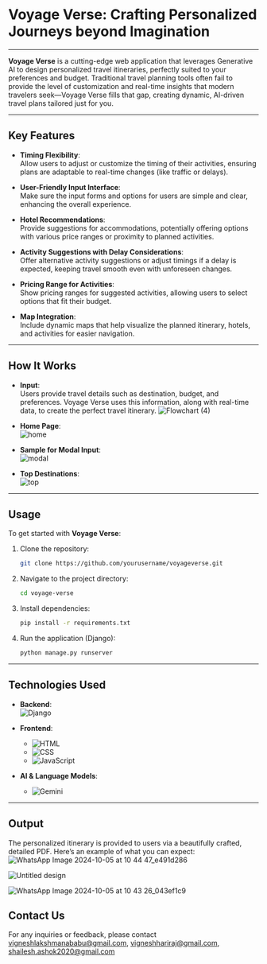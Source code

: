 # **Voyage Verse: Crafting Personalized Journeys beyond Imagination**

---

**Voyage Verse** is a cutting-edge web application that leverages Generative AI to design personalized travel itineraries, perfectly suited to your preferences and budget. Traditional travel planning tools often fail to provide the level of customization and real-time insights that modern travelers seek—Voyage Verse fills that gap, creating dynamic, AI-driven travel plans tailored just for you.

---

## **Key Features**

- **Timing Flexibility**:  
  Allow users to adjust or customize the timing of their activities, ensuring plans are adaptable to real-time changes (like traffic or delays).

- **User-Friendly Input Interface**:  
  Make sure the input forms and options for users are simple and clear, enhancing the overall experience.

- **Hotel Recommendations**:  
  Provide suggestions for accommodations, potentially offering options with various price ranges or proximity to planned activities.

- **Activity Suggestions with Delay Considerations**:  
  Offer alternative activity suggestions or adjust timings if a delay is expected, keeping travel smooth even with unforeseen changes.

- **Pricing Range for Activities**:  
  Show pricing ranges for suggested activities, allowing users to select options that fit their budget.

- **Map Integration**:  
  Include dynamic maps that help visualize the planned itinerary, hotels, and activities for easier navigation.

---

## **How It Works**

- **Input**:  
Users provide travel details such as destination, budget, and preferences. Voyage Verse uses this information, along with real-time data, to create the perfect travel itinerary.
![Flowchart (4)](https://github.com/user-attachments/assets/08ed4ae9-0137-4d2a-a669-91a266f77388)

- **Home Page**:  
  ![home](home.jpg)
  
- **Sample for Modal Input**:  
  ![modal](modal.jpg)

- **Top Destinations**:  
  ![top](top.jpg)

---

## **Usage**

To get started with **Voyage Verse**:

1. Clone the repository:
    ```bash
    git clone https://github.com/yourusername/voyageverse.git
    ```

2. Navigate to the project directory:
    ```bash
    cd voyage-verse
    ```

3. Install dependencies:
    ```bash
    pip install -r requirements.txt
    ```

4. Run the application (Django):
    ```bash
    python manage.py runserver
    ```

---

## **Technologies Used**

- **Backend**:  
  ![Django](https://img.shields.io/badge/Django-%23092E20.svg?style=for-the-badge&logo=django&logoColor=white) 

- **Frontend**:  
  - ![HTML](https://img.shields.io/badge/HTML5-%23E34F26.svg?style=for-the-badge&logo=html5&logoColor=white)
  - ![CSS](https://img.shields.io/badge/CSS3-%231572B6.svg?style=for-the-badge&logo=css3&logoColor=white)
  - ![JavaScript](https://img.shields.io/badge/JavaScript-%23F7DF1E.svg?style=for-the-badge&logo=javascript&logoColor=black)

- **AI & Language Models**:  
  - ![Gemini](https://img.shields.io/badge/Gemini-%23336E7B.svg?style=for-the-badge&logo=google&logoColor=white) 

---

## **Output**

The personalized itinerary is provided to users via a beautifully crafted, detailed PDF. Here’s an example of what you can expect:
![WhatsApp Image 2024-10-05 at 10 44 47_e491d286](https://github.com/user-attachments/assets/a092a500-eea7-4381-b1c9-dfccd587fa1e)

![Untitled design](https://github.com/user-attachments/assets/8318309e-9a4f-4a18-9712-fedfe437d0f5)

![WhatsApp Image 2024-10-05 at 10 43 26_043ef1c9](https://github.com/user-attachments/assets/fcf08995-294c-4266-b114-cdcbaff30da5)



## Contact Us

For any inquiries or feedback, please contact 
vigneshlakshmanababu@gmail.com, 
vigneshhariraj@gmail.com, 
shailesh.ashok2020@gmail.com

